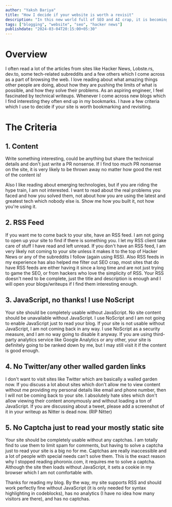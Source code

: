 ```yaml
---
author: "Yaksh Bariya"
title: "How I decide if your website is worth a revisit"
description: "In this new world full of SEO and AI crap, it is becoming difficult to find good content, even for hardcore techies like us. Here's how I do and and I hope it helps you too."
tags: ["blogging", "website", "seo", "hacker news"]
publishdate: "2024-03-04T20:15:00+05:30"
---
```


# Overview

I often read a lot of the articles from sites like Hacker News, Lobste.rs, dev.to, some tech-related subreddits and a few others which I come across as a part of browsing the web. I love reading about what amazing things other people are doing, about how they are pushing the limits of what is possible, and how they solve their problems. As an aspiring engineer, I feel fascinated by technical writeups. Whenever I come across new blogs which I find interesting they often end up in my bookmarks. I have a few criteria which I use to decide if your site is worth bookmarking and revisiting.

# The Criteria

## 1. **Content**

Write something interesting, could be anything but share the technical details and don't just write a PR nonsense. If I find too much PR nonsense on the site, it is very likely to be thrown away no matter how good the rest of the content is!

Also I like reading about emerging technologies, but if you are riding the hype train, I am not interested. I want to read about the real problems you faced and how you solved them, not about how you are using the latest and greatest tech which nobody else is. Show me how you built it, not how you're using it.

## 2. **RSS Feed**

If you want me to come back to your site, have an RSS feed. I am not going to open up your site to find if there is something you. I let my RSS client take care of stuff I have read and left unread. If you don't have an RSS feed, I am very likely not coming to your site unless it makes it to the top of Hacker News or any of the subreddits I follow (again using RSS). Also RSS feeds in my experience has also helped me filter out SEO crap, most sites that do have RSS feeds are either having it since a long time and are not just trying to game the SEO, or from hackers who love the simplicity of RSS. Your RSS doesn't need to be complete, just the title and description is enough and I will open your blogs/writeups if I find them interesting enough.

## 3. **JavaScript, no thanks! I use NoScript**

Your site should be completely usable without JavaScript. No site content should be unavailable without JavaScript. I use NoScript and I am not going to enable JavaScript just to read your blog. If your site is not usable without JavaScript, I am not coming back in any way. I use NoScript as a security measure, and I am no way going to disable it anyway. If you are using third-party analytics service like Google Analytics or any other, your site is definitely going to be ranked down by me, but I may still visit it if the content is good enough.

## 4. **No Twitter/any other walled garden links**

I don't want to visit sites like Twitter which are basically a walled garden now. If you discuss a lot about sites which don't allow me to view content without me providing my personal details like email and phone number, then I will not be coming back to your site. I absolutely hate sites which don't allow viewing their content anonymously and without loading a ton of JavaScript. If you are discussing about a tweet, please add a screenshot of it in your writeup as Nitter is dead now. (RIP Nitter)

## 5. **No Captcha just to read your mostly static site**

Your site should be completely usable without any captchas. I am totally find to use them to limit spam for comments, but having to solve a captcha just to read your site is a big no for me. Captchas are really inaccessible and a lot of people with special needs can't solve them. This is the exact reason why I stopped reading phoronix.com, it requires me to solve a captcha. Although the site then loads without JavaScript, it sets a cookie in my browser which I am not comfortable with.



Thanks for reading my blog. By the way, my site supports RSS and should work perfectly fine without JavaScript (it is only needed for syntax highlighting in codeblocks), has no analytics (I have no idea how many visitors are there), and has no captchas.
